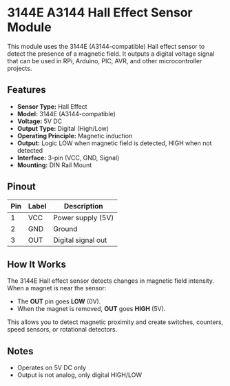 # 3144E A3144 Hall Effect Sensor Module

This module uses the 3144E (A3144-compatible) Hall effect sensor to detect the presence of a magnetic field. It outputs a digital voltage signal that can be used in RPi, Arduino, PIC, AVR, and other microcontroller projects.

## Features

- **Sensor Type:** Hall Effect
- **Model:** 3144E (A3144-compatible)
- **Voltage:** 5V DC
- **Output Type:** Digital (High/Low)
- **Operating Principle:** Magnetic induction
- **Output:** Logic LOW when magnetic field is detected, HIGH when not detected
- **Interface:** 3-pin (VCC, GND, Signal)
- **Mounting:** DIN Rail Mount

## Pinout

| Pin | Label | Description        |
|-----|-------|--------------------|
| 1   | VCC   | Power supply (5V)  |
| 2   | GND   | Ground             |
| 3   | OUT   | Digital signal out |

## How It Works

The 3144E Hall effect sensor detects changes in magnetic field intensity. When a magnet is near the sensor:

- The **OUT** pin goes **LOW** (0V).
- When the magnet is removed, **OUT** goes **HIGH** (5V).

This allows you to detect magnetic proximity and create switches, counters, speed sensors, or rotational detectors.

## Notes

- Operates on 5V DC only
- Output is not analog, only digital HIGH/LOW
